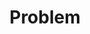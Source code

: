 ---
title: "Problem"
layout: problems
permalink: /problems/
author_profile: true
sidebar_main: true
---